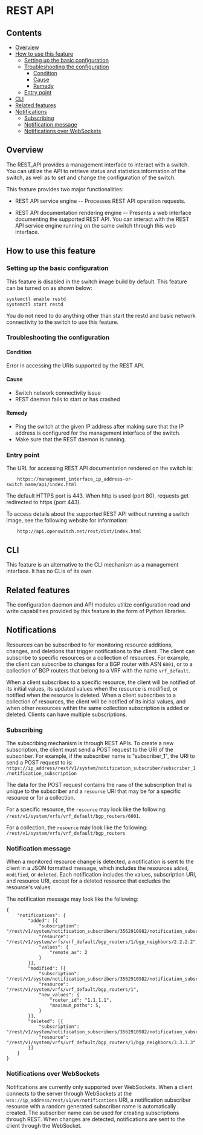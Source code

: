# REST API

## Contents

- [Overview](#overview)
- [How to use this feature](#how-to-use-this-feature)
  - [Setting up the basic configuration](#setting-up-the-basic-configuration)
  - [Troubleshooting the configuration](#troubleshooting-the-configuration)
    - [Condition](#condition)
    - [Cause](#cause)
    - [Remedy](#remedy)
  - [Entry point](#entry-point)
- [CLI](#cli)
- [Related features](#related-features)
- [Notifications](#notifications)
  - [Subscribing](#subscribing)
  - [Notification message](#notification-message)
  - [Notifications over WebSockets](#notifications-over-websockets)

## Overview
The REST_API provides a management interface to interact with a switch. You can utilize the API to retrieve status and statistics information of the switch, as well as to set and change the configuration of the switch.

This feature provides two major functionalities:

- REST API service engine -- Processes REST API operation requests.

- REST API documentation rendering engine -- Presents a web interface documenting the supported REST API. You can interact with the REST API service engine running on the same switch through this web interface.

## How to use this feature

### Setting up the basic configuration

This feature is disabled in the switch image build by default. This feature can be turned on as shown below:
```
systemctl enable restd
systemctl start restd
```

 You do not need to do anything other than start the restd and basic network connectivity to the switch to use this feature.

### Troubleshooting the configuration

#### Condition
Error in accessing the URIs supported by the REST API.
#### Cause
- Switch network connectivity issue
- REST daemon fails to start or has crashed

#### Remedy
- Ping the switch at the given IP address after making sure that the IP address is configured for the management interface of the switch.
- Make sure that the REST daemon is running.

### Entry point

The URL for accessing REST API documentation rendered on the switch is:
```ditaa
    https://management_interface_ip_address-or-switch_name/api/index.html
```

The default HTTPS port is 443. When http is used (port 80), requests get redirected to https (port 443).

To access details about the supported REST API without running a switch image, see the following website for information:
```ditaa
    http://api.openswitch.net/rest/dist/index.html
```

## CLI
This feature is an alternative to the CLI mechanism as a management interface. It has no CLIs of its own.

## Related features
The configuration daemon and API modules utilize configuration read and write capabilities provided by this feature in the form of Python libraries.

## Notifications
Resources can be subscribed to for monitoring resource additions, changes, and deletions that trigger notifications to the client. The client can subscribe to specific resources or a collection of resources. For example, the client can subscribe to changes for a BGP router with ASN `6001`, or to a collection of BGP routers that belong to a VRF with the name `vrf_default`.

When a client subscribes to a specific resource, the client will be notified of its initial values, its updated values when the resource is modified, or notified when the resource is deleted. When a client subscribes to a collection of resources, the client will be notified of its initial values, and when other resources within the same collection subscription is added or deleted. Clients can have multiple subscriptions.

### Subscribing
The subscribing mechanism is through REST APIs. To create a new subscription, the client must send a POST request to the URI of the subscriber. For example, if the subscriber name is "subscriber_1", the URI to send a POST request to is:
`https://ip_address/rest/v1/system/notification_subscriber/subscriber_1/notification_subscription`

The data for the POST request contains the `name` of the subscription that is unique to the subscriber and a `resource` URI that may be for a specific resource or for a collection.

For a specific resource, the `resource` may look like the following: `/rest/v1/system/vrfs/vrf_default/bgp_routers/6001`.

For a collection, the `resource` may look like the following: `/rest/v1/system/vrfs/vrf_default/bgp_routers`

### Notification message
When a monitored resource change is detected, a notification is sent to the client in a JSON formatted message, which includes the resources `added`, `modified`, or `deleted`. Each notification includes the values, subscription URI, and resource URI, except for a deleted resource that excludes the resource's values.

The notification message may look like the following:
```
{
    "notifications": {
        "added": [{
            "subscription": "/rest/v1/system/notification_subscribers/3562910982/notification_subscriptions/subscription_1",
            "resource": "/rest/v1/system/vrfs/vrf_default/bgp_routers/1/bgp_neighbors/2.2.2.2",
            "values": {
                "remote_as": 2
            }
        }],
        "modified": [{
            "subscription": "/rest/v1/system/notification_subscribers/3562910982/notification_subscriptions/subscription_2",
            "resource": "/rest/v1/system/vrfs/vrf_default/bgp_routers/1",
            "new_values": {
                "router_id": "1.1.1.1",
                "maximum_paths": 5,
            }
        }],
        "deleted": [{
            "subscription": "/rest/v1/system/notification_subscribers/3562910982/notification_subscriptions/subscription_3",
            "resource": "/rest/v1/system/vrfs/vrf_default/bgp_routers/1/bgp_neighbors/3.3.3.3"
        }]
    }
}
```

### Notifications over WebSockets
Notifications are currently only supported over WebSockets. When a client connects to the server through WebSockets at the `wss://ip_address/rest/v1/ws/notifications` URI, a notification subscriber resource with a random generated subscriber name is automatically created. The subscriber name can be used for creating subscriptions through REST. When changes are detected, notifications are sent to the client through the WebSocket.
